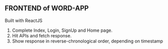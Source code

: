 ## FRONTEND of WORD-APP

Built with ReactJS

1. Complete Index, Login, SignUp and Home page.
2. Hit APIs and fetch response.
3. Show response in reverse-chronological order, depending on timestamp
